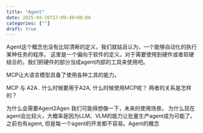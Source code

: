 ```yaml
---
title: "Agent"
date: 2025-04-26T17:09:48+08:00
categories: [""]
draft: true
---
```


<!-- 今年Agent又比较火，我们来谈一谈吧。 -->
Agent这个概念也没有比较清晰的定义，我们就姑且认为，一个能够自动化的执行某种任务的程序。
这里是一个偏向于软件的定义。对于需要使用到硬件或者软硬结合的，我们把硬件的部分当成agent内部的工具来使用吧。

MCP让大语言模型具备了使用各种工具的能力。


MCP 与 A2A .
什么时候要用于A2A, 什么时候使用MCP呢？
两者的关系是怎样的？

为什么会需要Agent2Agen
我们可能得想像一下，未来的使用场景。
为什么现在agent会比较火，大概率是因为LLM、VLM的能力让批量生产agent成为可能了。 
之前也有agent, 但是每一个agent的开发都不容易。Agent的概念



